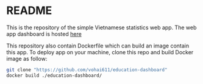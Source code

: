 README
================

This is the repository of the simple Vietnamese statistics web app. The
web app dashboard is hosted
[here](https://haivo.shinyapps.io/education-dashboard/)

This repository also contain Dockerfile which can build an image contain
this app. To deploy app on your machine, clone this repo and build
Docker image as follow:

``` bash
git clone "https://github.com/vohai611/education-dashboard"
docker build ./education-dashboard/
```
